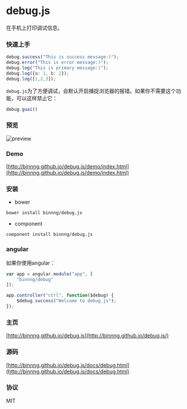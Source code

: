 debug.js
==========

在手机上打印调试信息。

### 快速上手
```javascript
debug.success("This is success message:)");
debug.error("This is error message:)");
debug.log("This is primary message:)");
debug.log({a: 1, b: 2});
debug.log([1,2,3]);
```

`debug.js`为了方便调试，会默认开启捕捉浏览器的报错。如果你不需要这个功能，可以这样禁止它：

```javascript
debug.guai()
```

### 预览
![preview](https://cloud.githubusercontent.com/assets/2696107/4680760/96b74744-560d-11e4-92bb-ab1e2af40573.png)

### Demo
[http://binnng.github.io/debug.js/demo/index.html](http://binnng.github.io/debug.js/demo/index.html)

### 安装
* bower
```
bower install binnng/debug.js
```

* component
```
component install binnng/debug.js
```

### angular
如果你使用angular：

```javascript
var app = angular.module("app", [
	"binnng/debug"
]);

app.controller("ctrl", function($debug) {
	$debug.success("Welcome to debug.js");
});
```

### 主页
[http://binnng.github.io/debug.js](http://binnng.github.io/debug.js/)

### 源码
[http://binnng.github.io/debug.js/docs/debug.html](http://binnng.github.io/debug.js/docs/debug.html)

### 协议
MIT